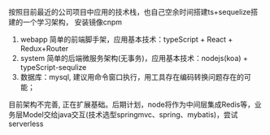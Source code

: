 按照目前最近的公司项目中应用的技术栈，也自己空余时间搭建ts+sequelize搭建的一个学习架构，
安装镜像cnpm
1. webapp 简单的前端脚手架，应用基本技术：typeScript + React + Redux+Router
2. system 简单的后端微服务架构(无事务)，应用基本技术：nodejs(koa) + typeScript-sequlize
3. 数据库：mysql, 建议用命令窗口执行，用工具存在编码转换问题存在的可能；

目前架构不完善, 正在扩展基础。后期计划，node将作为中间层集成Redis等，业务层Model交给java交互(技术选型springmvc、spring、mybatis)，尝试serverless
